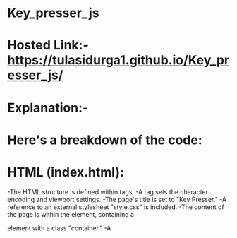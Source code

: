 # Key_presser_js
# Hosted Link:-https://tulasidurga1.github.io/Key_presser_js/
# Explanation:-
# Here's a breakdown of the code:

# HTML (index.html):

-The HTML structure is defined within <!DOCTYPE html> tags.
-A <meta> tag sets the character encoding and viewport settings.
-The page's title is set to "Key Presser."
-A reference to an external stylesheet "style.css" is included.
-The content of the page is within the <body> element, containing a <div> element with a class "container."
-A <script> tag references an external JavaScript file "index.js."
### JavaScript (index.js):

- An event listener is added to the document object, listening for the "keydown" event. This event fires when a key is pressed.
- Inside the event listener:-
- The container variable is selected, referring to the <div> element with the class "container."
- The innerText of the container is cleared to prepare it for new content.
# Information about the pressed key and its key code is displayed:
A new <h1> (header) element is created with text indicating the pressed key.<br>
 A new <p> (paragraph) element is created with text indicating the key code.<br>
 Both the <h1> and <p> elements are appended as child elements to the container to display the information.<br>
 CSS (style.css):<br>

### CSS is used to style the page.
-The * selector applies styles to all elements, setting margins, padding, and the box-sizing property.
-The .container class styles the div element:
-It uses flexbox to center its content both vertically and horizontally.
-It sets a specific font size and weight.
-Additional styles for <p> and <h1> elements are defined.
